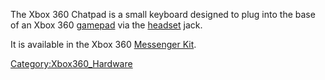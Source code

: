 The Xbox 360 Chatpad is a small keyboard designed to plug into the base
of an Xbox 360 [gamepad](gamepad "wikilink") via the
[headset](headset "wikilink") jack.

It is available in the Xbox 360 [Messenger
Kit](http://en.wikipedia.org/wiki/Xbox_360_accessories#Messenger_Kit).

[Category:Xbox360_Hardware](Category:Xbox360_Hardware "wikilink")